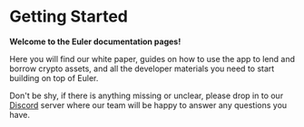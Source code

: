 # Getting Started

**Welcome to the Euler documentation pages!**

Here you will find our white paper, guides on how to use the app to lend and borrow crypto assets, and all the developer materials you need to start building on top of Euler.

Don't be shy, if there is anything missing or unclear, please drop in to our [Discord](https://discord.gg/CdG97VSYGk) server where our team will be happy to answer any questions you have.

